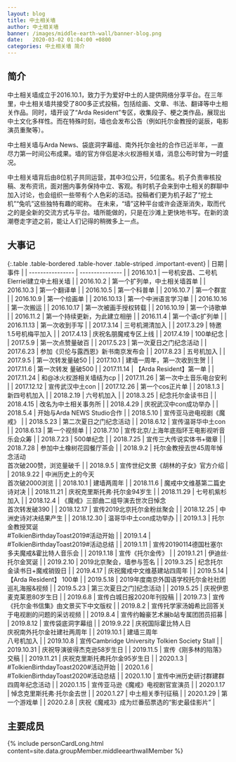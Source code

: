 ```yaml
---
layout: blog
title: 中土相关墙
author: 中土相关墙
banner: /images/middle-earth-wall/banner-blog.png
date:   2020-03-02 01:04:00 +0800
categories: 中土相关墙 简介
---
```


## 简介
中土相关墙成立于2016.10.1，致力于为爱好中土的人提供网络分享平台。在三年里，中土相关墙共接受了800多正式投稿，包括绘画、文章、书法、翻译等中土相关作品。同时，墙开设了“Arda Resident”专区，收集段子、梗之类作品，展现出中土文化多样性。而在特殊时刻，墙也会发布公告（例如托尔金教授的诞辰，电影演员重聚等）。   

中土相关墙与Arda News、袋底洞字幕组、南外托尔金社的合作已近半年，一直尽力第一时间公布成果。墙的官方伴侣是冰火权游相关墙，消息公布时曾为一时盛况。

中土相关墙背后由8位机子共同运营，其中3位公开，5位匿名。机子负责审核投稿、发布资讯，面对圈内事务保持中立、客观。有时机子会来到中土相关的群聊中加入讨论，也会组织一些带有个人色彩的活动。投稿者们更为机子起了“挖土机”“兔叽”这些独特有趣的昵称。
在未来，“墙”这种平台或许会逐渐消失，取而代之的是全新的交流方式与平台。墙所能做的，只是在沙滩上更快地书写。在新的浪潮卷走字迹之前，能让人们记得的稍微多上一点。

## 大事记

{:.table .table-bordered .table-hover .table-striped .important-event}
| 日期 | 事件 |
| ---------------- | --------------- |
| 2016.10.1 | 一号机安昌、二号机Elerriel建立中土相关墙 |
| 2016.10.2 | 第一个扩列单，中土相关墙首单 |
| 2016.10.3 | 第一个翻译单 |
| 2016.10.5 | 第一个科普单 |
| 2016.10.7 | 第一个群宣 |
| 2016.10.9 | 第一个绘画单 |
| 2016.10.13 | 第一个中洲语言学习单 |
| 2016.10.16 | 第一次搬运 |
| 2016.10.17 | 第一次被画手授权转载 |
| 2016.10.19 | 第一个诗歌单 |
| 2016.11.2 | 第一个持续更新，为此建立相册 |
| 2016.11.4 | 第一个语c扩列单 |
| 2016.11.13 | 第一次收到手写 |
| 2017.3.14 | 三号机溯清加入 |
| 2017.3.29 | 特邀1.5号机梅平加入 |
| 2017.4.13 | 庆祝名朋魔戒专区上线 |
| 2017.4.19 | 100单纪念 |
| 2017.5.9 | 第一次点赞量破百 |
| 2017.5.23 | 第一次夏日之门纪念活动 |
| 2017.6.23 | 参加《贝伦与露西恩》新书南京发布会 |
| 2017.8.23 | 五号机加入 |
| 2017.9.5 | 第一次转发量破50 |
| 2017.10.1 | 建墙一周年，第一次收到生贺 |
| 2017.11.6 | 第一次转发 量破500 |
| 2017.11.14 | 【Arda Resident】第一单 |
| 2017.11.24 | 和@冰火权游相关墙结为cp |
| 2017.11.26 | 第一次中土音乐电台安利 |
| 2017.12.12 | 宣传武汉中土con |
| 2017.12.26 | 第一个cos正片单 |
| 2018.1.3 | 新四号机加入 |
| 2018.2.19 | 六号机加入 |
| 2018.3.25 | 纪念托尔金读书日 |
| 2018.4.15 | 改名为中土相关事务所 |
| 2018.4.29 | 庆祝武汉中con成功举办 |
| 2018.5.4 | 开始与Arda NEWS Studio合作 |
| 2018.5.10 | 宣传亚马逊电视剧《魔戒》 |
| 2018.5.23 | 第二次夏日之门纪念活动 |
| 2018.6.12 | 宣传温哥华中土con |
| 2018.6.13 | 第一个视频单 |
| 2018.7.10 | 宣传北京/上海年底指环王电影视听音乐会众筹 |
| 2018.7.23 | 500单纪念 |
| 2018.7.25 | 宣传三大传说实体书+徽章 |
| 2018.7.28 | 参加中土橡树花园餐厅茶会 |
| 2018.9.2 | 托尔金教授去世45周年悼念活动<br>首次破200赞，浏览量破千 |
| 2018.9.5 | 宣传世纪文景《胡林的子女》官方介绍 |
| 2018.9.22 | 中洲历史上的今天<br>首次破2000浏览 |
| 2018.10.1 | 建墙两周年 |
| 2018.11.6 | 魔戒中文维基第二篇史诗对决 |
| 2018.11.21 | 庆祝克里斯托弗·托尔金94岁生 |
| 2018.11.29 | 七号机紫杉加入 |
| 2018.12.4 | 《魔戒》三部曲二组导演去世次日悼念<br>首次转发破390 |
| 2018.12.17 | 宣传2019北京托尔金粉丝聚会 |
| 2018.12.25 | 中洲史诗对决结果产生 |
| 2018.12.30 | 温哥华中土con成功举办 |
| 2019.1.3 | 托尔金教授冥诞<br>#TolkienBirthdayToast2019#活动开始 |
| 2019.1.4 | #TolkienBirthdayToast2019#活动总结 |
| 2019.1.11 | 宣传20190114德国杜塞尔多夫魔戒&霍比特人音乐会 |
| 2019.1.18 | 宣传《托尔金传》 |
| 2019.1.21 | 伊迪丝·托尔金冥诞 |
| 2019.2.10 | 2019北京聚会，墙参与签名 |
| 2019.3.25 | 纪念托尔金读书日+魔戒销毁日 |
| 2019.4.17 | 庆祝魔戒中文维基建站四周年 |
| 2019.5.14 | 【Arda Resident】 100单 |
| 2019.5.18 | 2019年度南京外国语学校托尔金社社团巡礼海报&视频 |
| 2019.5.23 | 第三次夏日之门]纪念活动 |
| 2019.5.25 | 庆祝伊恩麦克莱恩80岁生日 |
| 2019.6.8 | 宣传白城日报2020年刊投稿 |
| 2019.7.3 | 宣传《托尔金书信集》由文景买下中文版权 |
| 2019.8.2 | 宣传托学家汤姆希比回答关于电视剧的问题的采访视频 |
| 2019.8.4 | 宣传约翰豪艺术展b站专属团团员招募 |
| 2019.8.12 | 宣传袋底洞字幕组 |
| 2019.9.22 | 庆祝国际霍比特人日<br>庆祝南外托尔金社建社两周年 |
| 2019.10.1 | 建墙三周年<br>八号机加入 |
| 2019.10.8 | 宣传Cambridge University Tolkien Society Stall |
| 2019.10.31 | 庆祝导演彼得杰克逊58岁生日 |
| 2019.11.5 | 宣传《刚多林的陷落》交稿 |
| 2019.11.21 | 庆祝克里斯托弗托尔金95岁生日 |
| 2020.1.3 | #TolkienBirthdayToast2020#活动开始 |
| 2020.1.6 | #TolkienBirthdayToast2020#活动总结 |
| 2020.1.10 | 宣传中洲历史研讨群建群四周年纪念活动 |
| 2020.1.15 | 宣传亚马逊《魔戒》电视剧官宣演员 |
| 2020.1.17 | 悼念克里斯托弗·托尔金去世 |
| 2020.1.27 | 中土相关季刊征稿 |
| 2020.1.29 | 第一个游戏单 |
| 2020.2.8 | 庆祝《魔戒3》成为烂番茄票选的“影史最佳影片” |



## 主要成员
<!-- 成员信息，通过导入personCard模板+组成员信息_data/groupMember/xxxx.yml -->
{% include personCardLong.html content=site.data.groupMember.middleearthwallMember %}